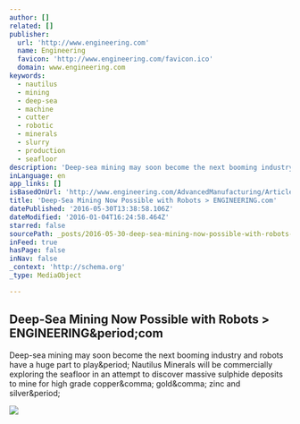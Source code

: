 ```yaml
---
author: []
related: []
publisher:
  url: 'http://www.engineering.com'
  name: Engineering
  favicon: 'http://www.engineering.com/favicon.ico'
  domain: www.engineering.com
keywords:
  - nautilus
  - mining
  - deep-sea
  - machine
  - cutter
  - robotic
  - minerals
  - slurry
  - production
  - seafloor
description: 'Deep-sea mining may soon become the next booming industry and robots have a huge part to play. Nautilus Minerals will be commercially exploring the seafloor in an attempt to discover massive sulphide deposits to mine for high grade copper, gold, zinc and silver.'
inLanguage: en
app_links: []
isBasedOnUrl: 'http://www.engineering.com/AdvancedManufacturing/ArticleID/11239/Deep-Sea-Mining-Now-Possible-with-Robots.aspx'
title: 'Deep-Sea Mining Now Possible with Robots > ENGINEERING.com'
datePublished: '2016-05-30T13:38:58.106Z'
dateModified: '2016-01-04T16:24:58.464Z'
starred: false
sourcePath: _posts/2016-05-30-deep-sea-mining-now-possible-with-robots-greater-engineeringcom.md
inFeed: true
hasPage: false
inNav: false
_context: 'http://schema.org'
_type: MediaObject

---
```

<article style=""><h1>Deep-Sea Mining Now Possible with Robots &gt; ENGINEERING&amp;period;com</h1><p>Deep-sea mining may soon become the next booming industry and robots have a huge part to play&amp;period; Nautilus Minerals will be commercially exploring the seafloor in an attempt to discover massive sulphide deposits to mine for high grade copper&amp;comma; gold&amp;comma; zinc and silver&amp;period;</p><img src="http://res.cloudinary.com/engineering-com/image/upload/w_350,c_limit/Seafloor_production_systemfinal_mdhyso.jpg" /></article>